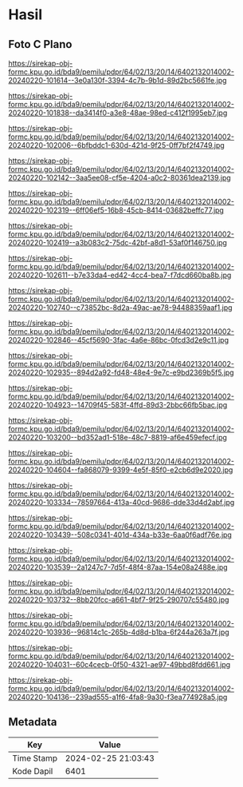 # Hasil

## Foto C Plano

https://sirekap-obj-formc.kpu.go.id/bda9/pemilu/pdpr/64/02/13/20/14/6402132014002-20240220-101614--3e0a130f-3394-4c7b-9b1d-89d2bc5661fe.jpg

https://sirekap-obj-formc.kpu.go.id/bda9/pemilu/pdpr/64/02/13/20/14/6402132014002-20240220-101838--da3414f0-a3e8-48ae-98ed-c412f1995eb7.jpg

https://sirekap-obj-formc.kpu.go.id/bda9/pemilu/pdpr/64/02/13/20/14/6402132014002-20240220-102006--6bfbddc1-630d-421d-9f25-0ff7bf2f4749.jpg

https://sirekap-obj-formc.kpu.go.id/bda9/pemilu/pdpr/64/02/13/20/14/6402132014002-20240220-102142--3aa5ee08-cf5e-4204-a0c2-80361dea2139.jpg

https://sirekap-obj-formc.kpu.go.id/bda9/pemilu/pdpr/64/02/13/20/14/6402132014002-20240220-102319--6ff06ef5-16b8-45cb-8414-03682beffc77.jpg

https://sirekap-obj-formc.kpu.go.id/bda9/pemilu/pdpr/64/02/13/20/14/6402132014002-20240220-102419--a3b083c2-75dc-42bf-a8d1-53af0f146750.jpg

https://sirekap-obj-formc.kpu.go.id/bda9/pemilu/pdpr/64/02/13/20/14/6402132014002-20240220-102611--b7e33da4-ed42-4cc4-bea7-f7dcd660ba8b.jpg

https://sirekap-obj-formc.kpu.go.id/bda9/pemilu/pdpr/64/02/13/20/14/6402132014002-20240220-102740--c73852bc-8d2a-49ac-ae78-94488359aaf1.jpg

https://sirekap-obj-formc.kpu.go.id/bda9/pemilu/pdpr/64/02/13/20/14/6402132014002-20240220-102846--45cf5690-3fac-4a6e-86bc-0fcd3d2e9c11.jpg

https://sirekap-obj-formc.kpu.go.id/bda9/pemilu/pdpr/64/02/13/20/14/6402132014002-20240220-102935--894d2a92-fd48-48e4-9e7c-e9bd2369b5f5.jpg

https://sirekap-obj-formc.kpu.go.id/bda9/pemilu/pdpr/64/02/13/20/14/6402132014002-20240220-104923--14709f45-583f-4ffd-89d3-2bbc66fb5bac.jpg

https://sirekap-obj-formc.kpu.go.id/bda9/pemilu/pdpr/64/02/13/20/14/6402132014002-20240220-103200--bd352ad1-518e-48c7-8819-af6e459efecf.jpg

https://sirekap-obj-formc.kpu.go.id/bda9/pemilu/pdpr/64/02/13/20/14/6402132014002-20240220-104604--fa868079-9399-4e5f-85f0-e2cb6d9e2020.jpg

https://sirekap-obj-formc.kpu.go.id/bda9/pemilu/pdpr/64/02/13/20/14/6402132014002-20240220-103334--78597664-413a-40cd-9686-dde33d4d2abf.jpg

https://sirekap-obj-formc.kpu.go.id/bda9/pemilu/pdpr/64/02/13/20/14/6402132014002-20240220-103439--508c0341-401d-434a-b33e-6aa0f6adf76e.jpg

https://sirekap-obj-formc.kpu.go.id/bda9/pemilu/pdpr/64/02/13/20/14/6402132014002-20240220-103539--2a1247c7-7d5f-48f4-87aa-154e08a2488e.jpg

https://sirekap-obj-formc.kpu.go.id/bda9/pemilu/pdpr/64/02/13/20/14/6402132014002-20240220-103732--8bb20fcc-a661-4bf7-9f25-290707c55480.jpg

https://sirekap-obj-formc.kpu.go.id/bda9/pemilu/pdpr/64/02/13/20/14/6402132014002-20240220-103936--96814c1c-265b-4d8d-b1ba-6f244a263a7f.jpg

https://sirekap-obj-formc.kpu.go.id/bda9/pemilu/pdpr/64/02/13/20/14/6402132014002-20240220-104031--60c4cecb-0f50-4321-ae97-49bbd8fdd661.jpg

https://sirekap-obj-formc.kpu.go.id/bda9/pemilu/pdpr/64/02/13/20/14/6402132014002-20240220-104136--239ad555-a1f6-4fa8-9a30-f3ea774928a5.jpg


## Metadata

| Key        | Value               |
| ---------- | ------------------- |
| Time Stamp | 2024-02-25 21:03:43 |
| Kode Dapil | 6401                |



